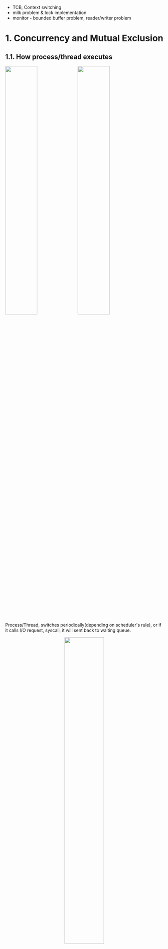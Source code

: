 - TCB, Context switching
- milk problem & lock implementation
- monitor - bounded buffer problem, reader/writer problem


# 1. Concurrency and Mutual Exclusion

## 1.1. How process/thread executes

<p float="left">
    <img src="imgs/6_1.PNG" width="45%" />
    <img src="imgs/6_2.PNG" width="45%" />
</p>

Process/Thread, switches periodically(depending on scheduler's rule), or if it calls I/O request, syscall, it will sent back to waiting queue.

<p align="center">
    <img src="imgs/6_3.PNG" width="50%" />
</p>

PCBs move from queue to queue. Rather than ready queue, there are lots of different device/signal/condition queues like USB Unit 0 queue, USB Unit 1 queue, ..., Disk Unit 0 queue, ..., Ethernet 0 queue, ..., etc. Each queue can have a different scheduler policy.

Conceptually, the scheduling loop of the operating system looks as follows:
```
Loop {
    RunThread();
    ChooseNextThread();
    SaveStateOfCPU(curTCB);
    LoadStateOfCPU(newTCB);
} // power shutdown, kernel panic would exit this loop
```

How do I run a thread?
- Load its state (registers, PC, stack pointer) into CPU
- Load environment (virtual memory space, etc)
- Jump to the PC

### 1.1.1. How does the dispatcher get control back?
#### Internal events: thread returns control voluntarily

- Blocking on I/O
  - The act of requesting I/O implicitly yields the CPU
- Waiting on a 'signal' from other thread
  - Thread asks to wait and thus yields the CPU
- Thread executes a `yield()`
  - Thread volunteers to give up CPU
```
computePI() {
    while(TRUE) {
        ComputeNextDigit(); // it's not a good example since computing pi goes slower when digit goes far.
        yield(); // gives control back to kernel
    }
}
```

Let's dive to `yield`.
<p align="center">
    <img src="imgs/6_4.PNG" width="50%" />
</p>

Blue is user code, red is kernel level. (we're using one-to-one threading model)

If Thread S starts first, it's stack start with A(). Then it invokes B(), and then yield(). yield() calls run_new_thread() of kernel(this point control got to the kernel), and kerne calls switch(). Once same operation happens for Thread T, Thread S's switch() returns, ..., yield() returns. And again, Thread S calls yield(), ...

What's happening in `switch()`? pseudo-code might like:
```
Switch(tCur,tNew) {
    /* Unload old thread */
    TCB[tCur].regs.r7 = CPU.r7;
    …
    TCB[tCur].regs.r0 = CPU.r0;
    TCB[tCur].regs.sp = CPU.sp;
    TCB[tCur].regs.retpc = CPU.retpc; /*return addr*/
    /* Load and execute new thread */
    CPU.r7 = TCB[tNew].regs.r7;
    …
    CPU.r0 = TCB[tNew].regs.r0;
    CPU.sp = TCB[tNew].regs.sp;
    CPU.retpc = TCB[tNew].regs.retpc;
    return; /* Return to CPU.retpc */
}
```

Isn't it expensive in context switching? => Yes, but our one-to-one model is fast enough.

- Frequency of context switch: 10-100ms
- Switching between processes: 3-4 μsec.
- Switching between threads: 100 ns

<p align="center">
    <img src="imgs/6_5.PNG" width="70%" />
</p>

Our model, one-to-one model, has one kernel stack for each threads. Of course, user cannot access that kernel stack in the thread. Kernel structure would be like:

<p align="center">
    <img src="imgs/9_0.PNG" width="60%" />
</p>

#### External events: thread gets preempted

What happens if thread never does any I/O, never waits, and never yields control?

=> Answer: utilize external events
- Interrupts: signals from hardware or software that stop the running code and jump to kernel
- Timer: like an alarm clock that goes off every some milliseconds

<p align="center">
    <img src="imgs/6_6.PNG" width="70%" />
</p>

- Interrupts invoked with interrupt lines from devices. 
- Interrupt controller chooses interrupt request to honor
  - Interrupt identity specified with ID line
  - Mask enables/disables interrupts
  - Priority encoder picks highest enabled interrupt
  - Software Interrupt Set/Cleared by Software
- CPU can disable all interrupts with internal flag
- Non-Maskable Interrupt line (NMI) can’t be disabled

### 1.1.2. How does Thread get started?

<p align="center">
    <img src="imgs/6_7.PNG" width="30%" />
</p>

1. Allocate and Initialize TCB
   - This includes memory allocation, thread id/state/register/priority for scheduling initialization
2. Allocate and Set Up the Stack Frame
   - This includes memory allocation, stack pointer initialization

pseudo-code generated by ChatGPT 4o
```c
struct TCB {
    int thread_id;
    int state;
    void *stack_pointer;
    void *program_counter;
    int priority;
    // Other registers and scheduling information...
};

void create_thread(void (*start_routine)(void), void *arg) {
    // Allocate and initialize TCB
    TCB *tcb = (TCB *)malloc(sizeof(TCB));
    tcb->thread_id = generate_unique_thread_id();
    tcb->state = READY;
    tcb->priority = DEFAULT_PRIORITY;

    // Allocate stack memory
    void *stack = malloc(STACK_SIZE);
    
    // Set up the initial stack frame
    void **stack_top = (void **)((char *)stack + STACK_SIZE);
    *--stack_top = arg; // Argument to start_routine
    *--stack_top = NULL; // Dummy return address
    *--stack_top = start_routine; // Initial program counter (PC)

    // Initialize the stack pointer (SP)
    tcb->stack_pointer = stack_top;

    // Initialize the program counter (PC)
    tcb->program_counter = start_routine;

    // Add the TCB to the ready queue
    add_to_ready_queue(tcb);
}

void thread_start() {
    // Function to start the thread execution
    TCB *current_tcb = get_current_tcb();
    void (*start_routine)(void) = (void (*)(void))(current_tcb->program_counter);
    void *arg = (void *)(*(void **)(current_tcb->stack_pointer));
    start_routine(arg); // Start the thread
}
```

### 1.1.3. Processes & Threads

<table>
<tr>
<td>
<img src="imgs/6_8.PNG" width="100%" />
</td>
<td>
<img src="imgs/6_9.PNG" width="100%" />
</td>
</tr>
</table>

## 1.2. Correctness with Concurrent Threads

We have to assume that scheduler can run threads in any order, at any time. So we need to design multi threaded code very carefully.

### 1.2.1.  Atomic Operation

`Atomic Operation`: an operation that always runs to completion or not at all

- It is `indivisible`: it cannot be stopped in the middle and state cannot be modified
by someone else in the middle
- Fundamental building block: if no atomic operations, then have no way for
threads to work together


**Use lock, semaphore, conditional_variable.**

#### Use a separate semaphore for each constraint

example:
```c
Semaphore fullSlots = 0; // Initially, no coke
Semaphore emptySlots = bufSize; // Initially, num empty slots
Semaphore mutex = 1; // No one using machine

Producer(item) {
    semaP(&emptySlots); // Wait until space
    semaP(&mutex); // Wait until machine free
    Enqueue(item);
    semaV(&mutex);
    semaV(&fullSlots); // Tell consumers there is more coke
}
Consumer() {
    semaP(&fullSlots); // Check if there’s a coke
    semaP(&mutex); // Wait until machine free
    item = Dequeue();
    semaV(&mutex);
    semaV(&emptySlots); // tell producer need more
    return item;
}
```



# 2. Lock Implementation, Atomic Instructions

Let's start from scratch. Milk problem shows why we need lock interface, and will show how to implement the lock.

## 2.1. Too Much Milk

Suppose Person A and Person B wants to buy and put a milk in the fridge if it's empty.

<p align="center">
    <img src="imgs/7_1.PNG" width="50%" />
</p>

Problem like above can be dealt using `Lock`. For instance, think about putting a key on the refrigerator that locks the fridge and take key if you are going to go but milk. But it will make another person angry if he/she only wants coke. (Of course, we don't know how to make a lock yet)

### 2.1.1. Too Much Milk: Solution 1

Suppose a computer(with single core) tries this:
```c
if (noMilk) {
    if (noNote) {
        leave Note;
        buy milk;
        remove note;
    }
}
```
But then, this could happen:

<table>
<tr><td>Thread A</td><td>Thread B</td></tr>
<tr>
<td>

```c
if (noMilk) {


    if (noNote) {
        leave Note;
        buy milk;
        remove note;
    }
}





```
</td>
<td>
    
```c

if (noMilk) {
    if (noNote) {






        leave Note;
        buy milk;
        remove note;
    }
}
```
</td>
</tr>
</table>

Thread A's first line executes and interleaves, then Thread B's first&second line executes. both thread will try to leave note, buy milk.

### 2.1.2. Too Much Milk: Solution 2

How about leaving a Note first? It's the `Lock`, right?
```c
leave Note;
if (noMilk) {
    if (noNote) {
        buy milk;
    }
}
remove Note;
```
But then, it's possible for neither thread to but milk:

<table>
<tr><td>Thread A</td><td>Thread B</td></tr>
<tr>
<td>

```c
leave NoteA;

if (noMilk) {
    if (noNoteB) {






        buy milk;
    }
}
remove NoteA;
```
</td>
<td>
    
```c

leave NoteB;


if (noMilk) {
    if (noNoteA) {
        buy milk;
    }
}
remove NoteB;




```
</td>
</tr>
</table>


### 2.1.3. Too Much Milk: Solution 3

Little bit of twick can make solution2 safe:
<table>
<tr><td>Thread A</td><td>Thread B</td></tr>
<tr>
<td>

```c
leave NoteA;
while (noteB) {
    do nothing;
}
if (noMilk) {
    buy milk;
}
remove NoteA;
```
</td>
<td>
    
```c
leave NoteB;
if (noNoteA) {
    if (noMilk) {
        buy milk;
    }
}
remove NoteB;

```
</td>
</tr>
</table>

If 'leave NoteA' happened before second line of Thread B, Thread B will never buy a milk. Only Thread A can buy a milk. And if second line of Thread B happened before Thread A starts, only Thread B will but a milk. This can be generalized to n-Threads (Leslie Lamport’s “Bakery
Algorithm” (1974))

This works, but there are some problems:
- It's really complex, even for this simple example.
- A's code is different from B's. What if there are lots of thread? How should we write code?
- A is busy waiting.

### 2.1.4. Too Much Milk: Solution 4

Recall our target lock interface:
- `acquire(&milklock)` – wait until lock is free, then grab
- `release(&milklock)` – Unlock, waking up anyone waiting
- These must be atomic operations – if two threads are waiting for the lock and both see it’s free, only one succeeds to grab the lock.

Then, out milk problem is easy:
```c
acquire(&milklock);
if (nomilk)
    buy milk;
release(&milklock);
```

## 2.2. Lock Implementation

Lock prevents someone from doing something. We use lock before entering critical section or before accessing shared data. We unlock when leaving or after accessing shared data. Important idea when implementing the lock is that all synchronization involves waiting. Should sleep if waiting for a long time.

There are several ways to implement the `Lock`.

### 2.2.1. Lock Implementation 1: Interrupt Enable/Disable

<table>
<tr>
<td>

```c
int vale = FREE;

Acquire() {
    disable interrupts;
    if (value == BUSY) {
        put thread on wait queue;
        Go to sleep();
    } else {
        value = BUSY;
    }
    enable interrupts; // can we enable faster?
}

```
</td>
<td>

```c


Release() {
    disable interrupts;
    if (anyone on wait queue) {
        take thread off wait queue
        Place on ready queue;
    } else {
        value = FREE;
    }
    enable interrupts;
}

```
</td>
</tr>
</table>

This works. But what about re-enabling interrupts when going to sleep? (in `Acquire()`)
- Before putting thread on the wait queue
  - `Release()` can check the queue and not wake up thread
- After putting thread on the wait queue
  - Could happen: immediate interleave -> `Release()` puts TCB on the ready queue, interleaves -> `Acquire()` thread still goes to sleep -> no one will wake it up, holding the lock. (deadlock)

So we want to enable interrupt after going to sleep.

<p align="center">
    <img src="imgs/7_2.PNG" width="70%" />
</p>

Thread A starts by acquiring the lock, and does it's job. Interleaves when doing critical section. Now Thread A is on Ready queue, Thread B gets owner's running state. Thread B is blocked when acquiring, goes to sleep. Thread A runs again, Release the lock and wakes up Thread B. Now Thread B runs it's critical section.

<p align="center">
    <img src="imgs/7_3.PNG" width="70%" />
</p>

But, this is not good enough. User->Kernel, Kernel->User context switch overhead is too much. (Syscall ~25x cost of function call) Also, as the number of cores increase, disabling&enabling interrupts on all processors requires messages and would be very time consuming.

### 2.2.2. Lock Implementation 2: Hardware provides atomic instruction sequences

We can use atomic instruction sequences. These instructions read a value and write a new value atomically. Hardware is responsible for implementing this correctly. TAS(Test-and-Set) is used for most architectures.

```c
test&set (&address) {           /* most architectures */
    result = M[address];        // return result from “address” and
    M[address] = 1;             // set value at “address” to 1
    return result;
}

swap (&address, register) {     /* x86 */
    temp = M[address];          // swap register’s value to
    M[address] = register;      // value at “address”
    register = temp;
}

compare&swap (&address, reg1, reg2) { /* x86 (returns old value), 68000 */
        if (reg1 == M[address]) {   // If memory still == reg1,
            M[address] = reg2;      // then  put reg2 => memory
            return success;
        } else {                    // Otherwise do not change memory
            return failure;
    }
}

load‐linked&store‐conditional(&address) { /* R4000, alpha */
    loop:
        ll r1, M[address];
        movi r2, 1; // Can do arbitrary computation
        sc r2, M[address];
        beqz r2, loop;
}
```

Now we can modify lock implementation using TAS.

#### 2.2.2.1. Simplest Approach

<table>
<tr>
<td>

```c
int mylock = 0; // Free

Acquire() {
    while(test&set(&mylock));
}
```
</td>
<td>

```c


Release() {
    mylock = 0;
}
```
</td>
</tr>
</table>

This solution can receive interrupts, and works on multiprocessor. But it's very inefficient as thread will consume cycles waiting. Waiting thread may take cycles away from thread holding lock. And if busy-waiting thread has higher priority than thread holding lock, no one can make progress. (priority inversion). Also, for multiprocessors, since test&set() has write operation, this makes value ping-pong around cache, thus using lots of network bandwidth.

#### 2.2.2.2. test&test&set

<table>
<tr>
<td>

```c
int mylock = 0; // Free

Acquire() {
do {
    while(mylock);   // Wait until might be free (long busy waiting)
} while(test&set(&mylock)); // exit if get lock
}
```
</td>
<td>

```c


Release() {
    mylock = 0;
}


```
</td>
</tr>
</table>

Since our busy waiting is mostly read operation, caching problem is almost solved. But it's still busy waiting.

#### 2.2.2.3. Better Solution

<table>
<tr>
<td>

```c
int guard = 0; // Global Variable!
int mylock = FREE; // Interface: acquire(&mylock);
                   //            release(&mylock);
acquire(int *thelock) {
    // Short busy‐wait time
    while (test&set(guard));
    if (*thelock == BUSY) {
        put thread on wait queue;
        go to sleep() & guard = 0;
        // guard == 0 on wakup!
    } else {
        *thelock = BUSY;
        guard = 0;
    }
}
```
</td>
<td>

```c



release(int *thelock) {
    // Short busy‐wait time
    while (test&set(guard));
    if anyone on wait queue {
        take thread off wait queue
        Place on ready queue;
    } else {
        *thelock = FREE;
    }
    guard = 0;
}

```
</td>
</tr>
</table>

This solution limits busy waiting in acquire&release function. It's still busy-waiting, but acquire&release functions will return soon.

Basically we replaced:
- `disable interrupts` -> `while (test&set(guard));`
- `enable interrupts` -> `guard = 0;`


### 2.2.3. Lock Implementation 3: futex

A `futex` (fast userspace mutex) is a kernel system cal lthat programmers can use to implement basic locking, or as a building block for higher-level locking abstractions such as semephores and POSIX mutexes or condition variables.

`futex` is not exposed in libc. It's used within the implementation of pthreads. `man7` page shows synopsis like:
```c
#include <linux/futex.h>      /* Definition of FUTEX_* constants */
#include <sys/syscall.h>      /* Definition of SYS_* constants */
#include <unistd.h>

long syscall(SYS_futex, uint32_t *uaddr, int futex_op, uint32_t val,
            const struct timespec *timeout,   /* or: uint32_t val2 */
            uint32_t *uaddr2, uint32_t val3);
```
But let's assume it has interface:
```c
#include <linux/futex.h>
#include <sys/time.h>
int futex(int *uaddr, int futex_op, int val,
            const struct timespec *timeout );
```
where

- `uaddr`: points to a 32-bit value in user space
- `futex_op`
  - `FUTEX_WAIT`: if val == *uaddr sleep till `FUTEX_WAKE`
    - Atomic check that condition still holds after we disable interrupts (in kernel)
  - `FUTEX_WAKE`: wake up at most `val` waiting threads
  - `FUTEX_FD`, `FUTEX_WAKE_OP`, `FUTEX_CMP_REQUEUE`: More interesting operations!
- timeout
– ptr to a timespec structure that specifies a timeout for the op

#### 2.2.3.1. Solution 1

<table>
<tr>
<td>

```c
int mylock = 0; // Interface: acquire(&mylock);
                //            release(&mylock);
acquire(int *thelock) {
    while (test&set(thelock)) {
        futex(thelock, FUTEX_WAIT, 1);
    }
}
```
</td>
<td>

```c


release(int *thelock) {
    thelock = 0; // unlock
    futex(&thelock, FUTEX_WAKE, 1);
}

```
</td>
</tr>
</table>

This solution is nice. No busywaits, and there's no overhead acquiring lock. But every unlock has to call kernel to potentially wake someone up, even there's none. This doesn't quite give us no-kernel crossings when uncontended. Let's do better.

#### 2.2.3.2. Solution 2: record if goes sleep

<table>
<tr>
<td>

```c
bool maybe_waiters = false;
int mylock = 0; // Interface: acquire(&mylock,&maybe_waiters);
                //            release(&mylock,&maybe_waiters);
acquire(int *thelock, bool *maybe) {
    while (test&set(thelock)) {
        // Sleep, since lock busy!
        *maybe = true;
        futex(thelock, FUTEX_WAIT, 1);
        // Make sure other sleepers not stuck
        *maybe = true;
    }
}
```
</td>
<td>

```c



release(int*thelock, bool *maybe) {
    value = 0;
    if (*maybe) {
        *maybe = false;
        // Try to wake up someone
        futex(&value, FUTEX_WAKE, 1);
    }
}

```
</td>
</tr>
</table>

This is syscall-free in the uncontended case. But can temporarily falls back to syscalls if multiple waiters, or concurrent acquire/release. We can do better.

#### 2.2.3.3. Solution 3: better, using more atomics

<table>
<tr>
<td>

```c
typedef enum { UNLOCKED,LOCKED,CONTESTED } Lock;
Lock mylock = UNLOCKED; // Interface: acquire(&mylock);
                        //            release(&mylock);
acquire(Lock *thelock) {
    // If unlocked, grab lock!
    if (compare&swap(thelock, UNLOCKED, LOCKED))
        return;
    // Keep trying to grab lock, sleep in futex
    while (swap(mylock, CONTESTED) != UNLOCKED))
        // Sleep unless someone releases hear!
        futex(thelock, FUTEX_WAIT, CONTESTED);
}
```
</td>
<td>

```c



release(Lock *thelock) {
    // If someone sleeping,
    if (swap(thelock, UNLOCKED) == CONTESTED)
        futex(thelock,FUTEX_WAKE,1);
}
```
</td>
</tr>
</table>


# 3. Monitor

A `Monitor` is a paradigm for concurrent programming. This uses `a lock` and zero or more `conditional variables` for managing concurrent access to shared data. Some languages like Java provides this natively. 

## 3.1. Bounded Buffer

Recall the full solution to bounded buffer (coke machine)
```c
Semaphore fullSlots = 0; // Initially, no coke
Semaphore emptySlots = bufSize;
// Initially, num empty slots
Semaphore mutex = 1; // No one using machine

Producer(item) {
    semaP(&emptySlots); // Wait until space
    semaP(&mutex); // Wait until machine free
    Enqueue(item);
    semaV(&mutex);
    semaV(&fullSlots); // Tell consumers there is more coke
}

Consumer() {
    semaP(&fullSlots); // Check if there’s a coke
    semaP(&mutex); // Wait until machine free
    item = Dequeue();
    semaV(&mutex);
    semaV(&emptySlots); // tell producer need more coke
    return item;
}
```

Semaphores are a huge step up. Just think of trying to do the bounded buffer with only loads and stores or even with locks. But there's also a problem, `semaphore is used in dual purpose`, i.e. they are used for both mutex and scheduling constraints. Using `locks` for mutual exclusion and `condition variables` for scheduling constraints would be more cleaner idea.

- `Wait(&lock)`: Atomically release lock and go to sleep. Re-acquire lock later, before returning.
- `Signal()`: Wake up one waiter, if any
- `Broadcast()`: Wake up all waiters

### 3.1.1. Bounded Buffer Solution 1: infinite queue

```c
lock buf_lock; // Initially unlocked
condition buf_CV; // Initially empty
queue queue;

Producer(item) {
    acquire(&buf_lock); // Get Lock
    enqueue(&queue,item); // Add item
    cond_signal(&buf_CV); // Signal any waiters
    release(&buf_lock); // Release Lock
}

Consumer() {
    acquire(&buf_lock); // Get Lock
    while (isEmpty(&queue)) {
        cond_wait(&buf_CV, &buf_lock); // If empty, sleep
    }
    item = dequeue(&queue); // Get next item
    release(&buf_lock); // Release Lock
return(item);
}
```

Here, `Lock` provides mutual exclusion to shared data, `Condition Variable` makes it possible to go to sleep inside critical section by atomically releasing lock at time the thread go to sleep.

Why `while (isEmpty(&queue))` ? Suppose Consumer thread wakes(because Producer signaled, so this time queue has item), and somehow interleaves immediately. Then when it wakes up again, it's not sure the queue is not empty. This is because of `MESA semantics`, or `MESA Scheduling`. For most operating systems, when a thread is woken up by `signal()`, it is simply put on the ready queue, not executing woken up thread immediately. (Hoare-style)


### 3.1.2. Bounded Buffer Solution 2: finite queue

```c
lock buf_lock = <initially unlocked>
condition producer_CV = <initially empty>
condition consumer_CV = <initially empty>

Producer(item) {
    acquire(&buf_lock);
    while (buffer full) { cond_wait(&producer_CV, &buf_lock); }
    enqueue(item);
    cond_signal(&consumer_CV);
    release(&buf_lock);
}

Consumer() {
    acquire(buf_lock);
    while (buffer empty) { cond_wait(&consumer_CV, &buf_lock); }
    item = dequeue();
    cond_signal(&producer_CV);
    release(buf_lock);
    return item
}
```


## 3.2. Reader / Writer

<p align="center">
    <img src="imgs/8_1.PNG" width="40%" />
</p>

Consider a shared database with two classes of users. Writers read and modify database, and Readers only read, never modifies the database. We could make constraints for those users for correctness:
- Readers can access database when no writers
- Writers can access database when no readers or writers

Basic structure of a solution:
```
- Reader()
    Wait until no writers
    Access data base
    Check out – wake up a waiting writer

- Writer()
    Wait until no active readers or writers
    Access database
    Check out – wake up waiting readers or writer
```
- State variables (Protected by a lock called “lock”):
  - int AR: Number of active readers; initially = 0
  - int WR: Number of waiting readers; initially = 0
  - int AW: Number of active writers; initially = 0
  - int WW: Number of waiting writers; initially = 0
  - Condition okToRead = NIL
  - Condition okToWrite = NIL

### 3.2.1. Reader / Writer Solution

```c
Reader() {
    //// First check self into system
    acquire(&lock);
    while ((AW + WW) > 0) { // Is it safe to read?
        WR++; // No. Writers exist
        cond_wait(&okToRead,&lock);// Sleep on cond var
        WR--; // No longer waiting
    }
    AR++; // Now we are active!
    release(&lock);

    //// Perform actual read-only access
    AccessDatabase(ReadOnly);

    //// Now, check out of system
    acquire(&lock);
    AR--; // No longer active
    if (AR == 0 && WW > 0) // No other active readers
        cond_signal(&okToWrite);// Wake up one writer
    release(&lock);
}

Writer() {
    //// First check self into system
    acquire(&lock);
    while ((AW + AR) > 0) { // Is it safe to write?
        WW++; // No. Active users exist
        cond_wait(&okToWrite,&lock); // Sleep on cond var
        WW--; // No longer waiting
    }
    AW++; // Now we are active!
    release(&lock);

    //// Perform actual read/write access
    AccessDatabase(ReadWrite);

    //// Now, check out of system
    acquire(&lock);
    AW--; // No longer active
    if (WW > 0){ // Give priority to writers
        cond_signal(&okToWrite);// Wake up one writer
    } else if (WR > 0) { // Otherwise, wake reader
        cond_broadcast(&okToRead); // Wake all readers
    }
    release(&lock);
}
```

Consider these scenarios:

- R1, R2 are reading -> W1 arrives and waits -> R3 arrives and waits(since AW > 0)
- R1 reading -> W1, R2 arrives -> which one will get signal?

So, the monitor-based program can be generalized like:
```c
lock
while (need to wait) {
    condvar.wait();
}
unlock

do something so no need to wait

lock
condvar.signal();
unlock

```


# 4. I/O

<p align="center">
    <img src="imgs/9_1.PNG" width="70%" />
    <img src="imgs/9_2.PNG" width="70%" />
</p>

There are many types of devices. In linux's source code `fs.h`, there's `Struct file_operations *f_op` in `Struct file *file`. This operation varies depending on the type of device the file points. For disks, it points to file operations, for pipes, it points to pipe operations, and for sockets, it's to socket operations. The kernel's `vfs_read` is in `fs/read_write.c`:

```c
ssize_t vfs_read(struct file *file, char __user *buf, size_t count, loff_t *pos)
{
    /**
    * Read up to `count` bytes from `file` starting from `pos` into `buf`.
    * Return error or number of bytes read.
    */
    ssize_t ret;
    if (!(file‐>f_mode & FMODE_READ)) return ‐EBADF; // Make sure we are allowed to read the file
    if (!file‐>f_op || (!file‐>f_op‐>read && !file‐>f_op‐>aio_read)) // Check it has read methods
        return ‐EINVAL;
    if (unlikely(!access_ok(VERIFY_WRITE, buf, count))) return ‐EFAULT; // Check if can write to buf
    // (unlikely(): hint for branch prediction this is unlikely)

    // Check whether we read from a valid range in the file.
    ret = rw_verify_area(READ, file, pos, count);
    if (ret >= 0) {
        count = ret;

    if (file‐>f_op‐>read)
        ret = file‐>f_op‐>read(file, buf, count, pos); // driver provide read function
    else
        ret = do_sync_read(file, buf, count, pos);

    if (ret > 0) { // Notify the parent of this file that the file was read
        fsnotify_access(file‐>f_path.dentry);
        add_rchar(current, ret);
    }

    inc_syscr(current); // Update the number of bytes read by `current` task
    }
    return ret;
}
```

`Device Driver` is device-specific code in the kernel that interacts directly with the device hardware. It supports a standard, internal interface. Same kernel I/O system can interact easily with different device drivers. Special device-specific configuration supported with the `ioctl()` system call.

Device Drivers typically divided into two pieces:
- Top half: accessed in call path from system calls
  - implements a set of standard, cross-device calls like `open()`, `close()`, `read()`, `write()`, `ioctl()`, `strategy()`.
  - This is the kernel's interface to the device driver.
  - Top half will start I/O to device, may put thread to sleep until finished.
- Bottom half: run as interrupt routine
  - Gets input or transfers next block of output
  - May wake sleeping threads if I/O now complete

<p align="center">
    <img src="imgs/9_3.PNG" width="70%" />
</p>


